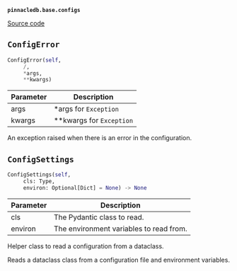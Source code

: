 **`pinnacledb.base.configs`** 

[Source code](https://github.com/SuperDuperDB/pinnacledb/blob/main/pinnacledb/base/configs.py)

## `ConfigError` 

```python
ConfigError(self,
     /,
     *args,
     **kwargs)
```
| Parameter | Description |
|-----------|-------------|
| args | *args for `Exception` |
| kwargs | **kwargs for `Exception` |

An exception raised when there is an error in the configuration.

## `ConfigSettings` 

```python
ConfigSettings(self,
     cls: Type,
     environ: Optional[Dict] = None) -> None
```
| Parameter | Description |
|-----------|-------------|
| cls | The Pydantic class to read. |
| environ | The environment variables to read from. |

Helper class to read a configuration from a dataclass.

Reads a dataclass class from a configuration file and environment variables.

